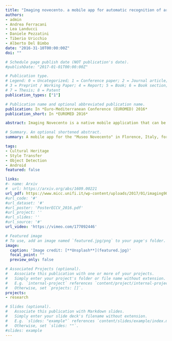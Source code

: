 ```yaml
---
title: "Imaging novecento. a mobile app for automatic recognition of artworks and transfer of artistic styles"
authors:
- admin
- Andrea Ferracani
- Lea Landucci
- Daniele Pezzatini
- Tiberio Uricchio
- Alberto Del Bimbo
date: "2016-31-10T00:00:00Z"
doi: ""

# Schedule page publish date (NOT publication's date).
#publishDate: "2017-01-01T00:00:00Z"

# Publication type.
# Legend: 0 = Uncategorized; 1 = Conference paper; 2 = Journal article;
# 3 = Preprint / Working Paper; 4 = Report; 5 = Book; 6 = Book section;
# 7 = Thesis; 8 = Patent
publication_types: ["1"]

# Publication name and optional abbreviated publication name.
publication: In *Euro-Mediterranean Conference (EUROMED) 2016*
publication_short: In *EUROMED 2016*

abstract: Imaging Novecento is a native mobile application that can be used to get insights on artworks in the “Museo Novecento” in Florence, IT. The App provides smart paradigms of interaction to ease the learning of the Italian art history of the 20 century. Imaging Novecento exploits automatic approaches and gamification techniques with recreational and educational purposes. Its main goal is to reduce the cognitive effort of users versus the complexity and the numerosity of artworks present in the museum. To achieve this the App provides automatic artwork recognition. It also uses gaming, in terms of a playful user interface which features state-of-the-art algorithms for artistic style transfer. Automated processes are exploited as a mean to attract visitors, approaching them to even lesser known aspects of the history of art.

# Summary. An optional shortened abstract.
summary: A mobile app for the "Museo Novecento" in Florence, Italy, for recognizing paintings and transfer their style to personal photos.

tags:
- Cultural Heritage
- Style Transfer
- Object Detection
- Android
featured: false

links:
#- name: Arxiv
#  url: https://arxiv.org/abs/1609.00221
url_pdf: https://www.micc.unifi.it/wp-content/uploads/2017/01/imaging900.pdf
#url_code: '#'
#url_dataset: '#'
#url_poster: 'PosterECCV_2016.pdf'
#url_project: ''
#url_slides: ''
#url_source: '#'
url_video: 'https://vimeo.com/177092446'

# Featured image
# To use, add an image named `featured.jpg/png` to your page's folder.
image:
  caption: 'Image credit: [**Unsplash**](featured.jpg)'
  focal_point: ""
  preview_only: false

# Associated Projects (optional).
#   Associate this publication with one or more of your projects.
#   Simply enter your project's folder or file name without extension.
#   E.g. `internal-project` references `content/project/internal-project/index.md`.
#   Otherwise, set `projects: []`.
projects:
- research

# Slides (optional).
#   Associate this publication with Markdown slides.
#   Simply enter your slide deck's filename without extension.
#   E.g. `slides: "example"` references `content/slides/example/index.md`.
#   Otherwise, set `slides: ""`.
#slides: example
---
```

